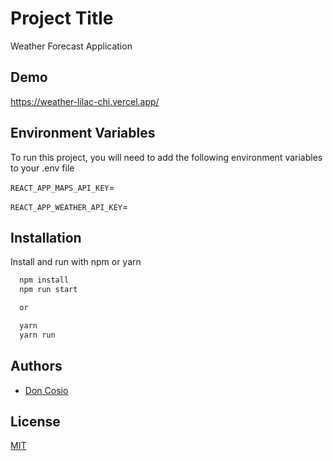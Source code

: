 # Project Title

Weather Forecast Application

## Demo

https://weather-lilac-chi.vercel.app/

## Environment Variables

To run this project, you will need to add the following environment variables to your .env file

`REACT_APP_MAPS_API_KEY`=<google Places API key>

`REACT_APP_WEATHER_API_KEY`=<openweathermap API key>

## Installation

Install and run with npm or yarn

```bash
  npm install
  npm run start

  or

  yarn
  yarn run
```

## Authors

- [Don Cosio](https://www.github.com/dacosio)

## License

[MIT](https://choosealicense.com/licenses/mit/)
